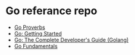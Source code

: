 # Go referance repo

* [Go Proverbs ](https://go-proverbs.github.io/)
* [Go: Getting Started ](https://app.pluralsight.com/library/courses/getting-started-with-go)
* [Go: The Complete Developer's Guide (Golang)](https://www.udemy.com/course/go-the-complete-developers-guide/)
* [Go Fundamentals](https://app.pluralsight.com/library/courses/fundamentals-go/table-of-contents)

